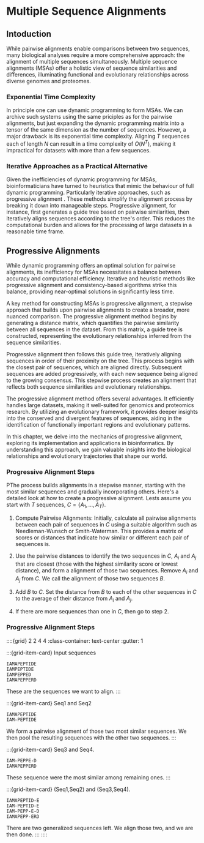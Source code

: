 # Multiple Sequence Alignments

## Intoduction 
While pairwise alignments enable comparisons between two sequences, many biological analyses require a more comprehensive approach: the alignment of multiple sequences simultaneously. Multiple sequence alignments (MSAs) offer a holistic view of sequence similarities and differences, illuminating functional and evolutionary relationships across diverse genomes and proteomes.

### Exponential Time Complexity

In principle one can use dynamic programming to form MSAs. We can archive such systems using the same priciples as for the pairwise alignments, but just expanding the dynamic programming matrix into a tensor of the same dimension as the number of sequences.  However, a major drawback is its exponential time complexity.  Aligning $T$ sequences each of length $N$ can result in a time complexity of $O(N^T)$, making it impractical for datasets with more than a few sequences.

### Iterative Approaches as a Practical Alternative

Given the inefficiencies of dynamic programming for MSAs, bioinformaticians have turned to heuristics that mimic the behaviour of full dynamic programming. Particularly iterative approaches, such as progressive alignment . These methods simplify the alignment process by breaking it down into manageable steps. Progressive alignment, for instance, first generates a guide tree based on pairwise similarities, then iteratively aligns sequences according to the tree's order. This reduces the computational burden and allows for the processing of large datasets in a reasonable time frame.

## Progressive Alignments

While dynamic programming offers an optimal solution for pairwise alignments, its inefficiency for MSAs necessitates a balance between accuracy and computational efficiency. Iterative and heuristic methods like progressive alignment and consistency-based algorithms strike this balance, providing near-optimal solutions in significantly less time.

A key method for constructing MSAs is progressive alignment, a stepwise approach that builds upon pairwise alignments to create a broader, more nuanced comparison. The progressive alignment method begins by generating a distance matrix, which quantifies the pairwise similarity between all sequences in the dataset. From this matrix, a guide tree is constructed, representing the evolutionary relationships inferred from the sequence similarities.

Progressive alignment then follows this guide tree, iteratively aligning sequences in order of their proximity on the tree. This process begins with the closest pair of sequences, which are aligned directly. Subsequent sequences are added progressively, with each new sequence being aligned to the growing consensus. This stepwise process creates an alignment that reflects both sequence similarities and evolutionary relationships.

The progressive alignment method offers several advantages. It efficiently handles large datasets, making it well-suited for genomics and proteomics research. By utilizing an evolutionary framework, it provides deeper insights into the conserved and divergent features of sequences, aiding in the identification of functionally important regions and evolutionary patterns.

In this chapter, we delve into the mechanics of progressive alignment, exploring its implementation and applications in bioinformatics. By understanding this approach, we gain valuable insights into the biological relationships and evolutionary trajectories that shape our world.

### Progressive Alignment Steps

PThe process builds alignments in a stepwise manner, starting with the most similar sequences and gradually incorporating others. Here's a detailed look at how to create a progressive alignment. Lests assume you start with $T$ sequences, $C=\{A_1, \ldots, A_T\}$.

1. Compute Pairwise Alignments: Initially, calculate all pairwise alignments between each pair of sequences in $C$ using a suitable algorithm such as Needleman-Wunsch or Smith-Waterman. This provides a matrix of scores or distances that indicate how similar or different each pair of sequences is.

2. Use the pairwise distances to identify the two sequences in $C$, $A_i$ and  $A_j$ that are closest (those with the highest similarity score or lowest distance), and form a alignment of those two sequences.  Remove $A_i$ and $A_j$ from $C$. We call the alignment of those two sequences $B$.

3. Add $B$ to $C$. Set the distance from $B$ to each of the other sequences in $C$ to the average of their distance from $A_i$ and $A_j$.

4. If there are more sequences than one in $C$, then go to step 2.

### Progressive Alignment Steps


::::{grid} 2 2 4 4
:class-container: text-center
:gutter: 1

:::{grid-item-card}
Input sequences
```none
IAMAPEPTIDE  
IAMPEPTIDE
IAMPEPPED
IAMAPEPPERD
```
These are the sequences we want to align.
:::

:::{grid-item-card}
Seq1 and Seq2
```none
IAMAPEPTIDE
IAM-PEPTIDE
```
We form a pairwise alignment of those two most similar sequences.
We then pool the resulting sequences with the other two sequences.
:::

:::{grid-item-card}
Seq3 and Seq4.
```none
IAM-PEPPE-D
IAMAPEPPERD
```
These sequence were the most similar among remaining ones.
:::

:::{grid-item-card}
(Seq1,Seq2) and (Seq3,Seq4).
```none
IAMAPEPTID-E
IAM-PEPTID-E
IAM-PEPP-E-D
IAMAPEPP-ERD
```
There are two generalized sequences left. We align those two, and we are then done.
:::
::::
